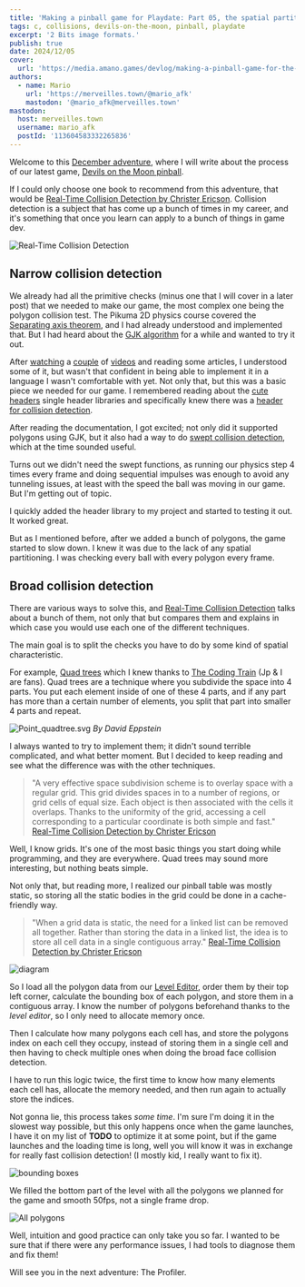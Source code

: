 ```yaml
---
title: 'Making a pinball game for Playdate: Part 05, the spatial partition'
tags: c, collisions, devils-on-the-moon, pinball, playdate
excerpt: '2 Bits image formats.'
publish: true
date: 2024/12/05
cover:
  url: 'https://media.amano.games/devlog/making-a-pinball-game-for-the-playdate-part-05-the-spatial-partition/02.gif'
authors:
  - name: Mario
    url: 'https://merveilles.town/@mario_afk'
    mastodon: '@mario_afk@merveilles.town'
mastodon:
  host: merveilles.town
  username: mario_afk
  postId: '113604583332265836'
---
```


Welcome to this [December adventure](https://eli.li/december-adventure), where I will write about the process of our latest game, [Devils on the Moon pinball](https://play.date/games/devils-on-the-moon-pinball/).

If I could only choose one book to recommend from this adventure, that would be [Real-Time Collision Detection by Christer Ericson](https://realtimecollisiondetection.net/books/rtcd/). Collision detection is a subject that has come up a bunch of times in my career, and it's something that once you learn can apply to a bunch of things in game dev.

![Real-Time Collision Detection](https://media.amano.games/devlog/making-a-pinball-game-for-the-playdate-part-05-the-spatial-partition/cover.png)

## Narrow collision detection

We already had all the primitive checks (minus one that I will cover in a later post) that we needed to make our game, the most complex one being the polygon collision test. The Pikuma 2D physics course covered the [Separating axis theorem](https://en.wikipedia.org/wiki/Hyperplane_separation_theorem), and I had already understood and implemented that. But I had heard about the [GJK algorithm](https://en.wikipedia.org/wiki/Gilbert%E2%80%93Johnson%E2%80%93Keerthi_distance_algorithm) for a while and wanted to try it out.

After [watching](https://www.youtube.com/watch?v=Qupqu1xe7Io) a [couple](https://www.youtube.com/watch?v=ajv46BSqcK4) of [videos](https://www.youtube.com/watch?v=MDusDn8oTSE) and reading some articles, I understood some of it, but wasn't that confident in being able to implement it in a language I wasn't comfortable with yet. Not only that, but this was a basic piece we needed for our game. I remembered reading about the [cute headers](https://github.com/RandyGaul/cute_headers) single header libraries and specifically knew there was a [header for collision detection](https://github.com/RandyGaul/cute_headers/blob/master/cute_c2.h).

After reading the documentation, I got excited; not only did it supported polygons using GJK, but it also had a way to do [swept collision detection](https://blog.hamaluik.ca/posts/swept-aabb-collision-using-minkowski-difference/), which at the time sounded useful.

Turns out we didn't need the swept functions, as running our physics step 4 times every frame and doing sequential impulses was enough to avoid any tunneling issues, at least with the speed the ball was moving in our game. But I'm getting out of topic.

I quickly added the header library to my project and started to testing it out. It worked great.

But as I mentioned before, after we added a bunch of polygons, the game started to slow down. I knew it was due to the lack of any spatial partitioning. I was checking every ball with every polygon every frame.

## Broad collision detection

There are various ways to solve this, and [Real-Time Collision Detection](https://realtimecollisiondetection.net/books/rtcd/) talks about a bunch of them, not only that but compares them and explains in which case you would use each one of the different techniques.

The main goal is to split the checks you have to do by some kind of spatial characteristic.

For example, [Quad trees](https://en.wikipedia.org/wiki/Quadtree) which I knew thanks to [The Coding Train](https://youtu.be/OJxEcs0w_kE?si=X3F3cgFOXt6HC0yh) (Jp & I are fans). Quad trees are a technique where you subdivide the space into 4 parts. You put each element inside of one of these 4 parts, and if any part has more than a certain number of elements, you split that part into smaller 4 parts and repeat.

![Point_quadtree.svg](https://media.amano.games/devlog/making-a-pinball-game-for-the-playdate-part-05-the-spatial-partition/Point_quadtree.svg)
_By David Eppstein_

I always wanted to try to implement them; it didn't sound terrible complicated, and what better moment. But I decided to keep reading and see what the difference was with the other techniques.

> "A very effective space subdivision scheme is to overlay space with a regular grid. This grid divides spaces in to a number of regions, or grid cells of equal size. Each object is then associated with the cells it overlaps.
> Thanks to the uniformity of the grid, accessing a cell corresponding to a particular coordinate is both simple and fast."
> [Real-Time Collision Detection by Christer Ericson](https://realtimecollisiondetection.net/books/rtcd/)

Well, I know grids. It's one of the most basic things you start doing while programming, and they are everywhere. Quad trees may sound more interesting, but nothing beats simple.

Not only that, but reading more, I realized our pinball table was mostly static, so storing all the static bodies in the grid could be done in a cache-friendly way.

> "When a grid data is static, the need for a linked list can be removed all together. Rather than storing the data in a linked list, the idea is to store all cell data in a single contiguous array."
> [Real-Time Collision Detection by Christer Ericson](https://realtimecollisiondetection.net/books/rtcd/)

![diagram](https://media.amano.games/devlog/making-a-pinball-game-for-the-playdate-part-05-the-spatial-partition/diagram.png)

So I load all the polygon data from our [Level Editor](https://amano.games/devlog/making-a-pinball-game-for-the-playdate-part-03-the-first-level-editor), order them by their top left corner, calculate the bounding box of each polygon, and store them in a contiguous array. I know the number of polygons beforehand thanks to the _level editor_, so I only need to allocate memory once.

Then I calculate how many polygons each cell has, and store the polygons index on each cell they occupy, instead of storing them in a single cell and then having to check multiple ones when doing the broad face collision detection.

I have to run this logic twice, the first time to know how many elements each cell has, allocate the memory needed, and then run again to actually store the indices.

Not gonna lie, this process takes _some time_. I'm sure I'm doing it in the slowest way possible, but this only happens once when the game launches, I have it on my list of **TODO** to optimize it at some point, but if the game launches and the loading time is long, well you will know it was in exchange for really fast collision detection! (I mostly kid, I really want to fix it).

![bounding boxes](https://media.amano.games/devlog/making-a-pinball-game-for-the-playdate-part-05-the-spatial-partition/01.gif)

We filled the bottom part of the level with all the polygons we planned for the game and smooth 50fps, not a single frame drop.

![All polygons](https://media.amano.games/devlog/making-a-pinball-game-for-the-playdate-part-05-the-spatial-partition/02.gif)

Well, intuition and good practice can only take you so far. I wanted to be sure that if there were any performance issues, I had tools to diagnose them and fix them!

Will see you in the next adventure: The Profiler.
